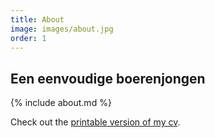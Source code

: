 ```yaml
---
title: About
image: images/about.jpg
order: 1
---
```


## Een eenvoudige boerenjongen

{% include about.md %}

Check out the [printable version of my cv]({{site.baseurl}}/cv).
